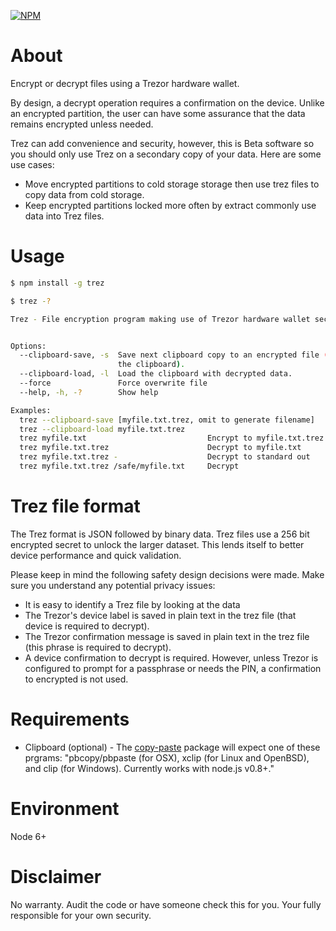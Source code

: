 [![NPM](https://img.shields.io/npm/v/trez.svg)](https://www.npmjs.org/package/trez)

# About

Encrypt or decrypt files using a Trezor hardware wallet.

By design, a decrypt operation requires a confirmation on the device.  Unlike an
encrypted partition, the user can have some assurance that the data remains
encrypted unless needed.

Trez can add convenience and security, however, this is Beta software so you should
only use Trez on a secondary copy of your data.  Here are some use cases:

- Move encrypted partitions to cold storage storage then use trez files to copy
  data from cold storage.
- Keep encrypted partitions locked more often by extract commonly use data into
  Trez files.

# Usage

```bash
$ npm install -g trez

$ trez -?

Trez - File encryption program making use of Trezor hardware wallet security.


Options:
  --clipboard-save, -s  Save next clipboard copy to an encrypted file (clears
                        the clipboard).                                 [string]
  --clipboard-load, -l  Load the clipboard with decrypted data.         [string]
  --force               Force overwrite file                           [boolean]
  --help, -h, -?        Show help                                      [boolean]

Examples:
  trez --clipboard-save [myfile.txt.trez, omit to generate filename]
  trez --clipboard-load myfile.txt.trez
  trez myfile.txt                           Encrypt to myfile.txt.trez
  trez myfile.txt.trez                      Decrypt to myfile.txt
  trez myfile.txt.trez -                    Decrypt to standard out
  trez myfile.txt.trez /safe/myfile.txt     Decrypt

```

# Trez file format

The Trez format is JSON followed by binary data.  Trez files use a 256 bit
encrypted secret to unlock the larger dataset.  This lends itself to better
device performance and quick validation.

Please keep in mind the following safety design decisions were made.  Make sure
you understand any potential privacy issues:

- It is easy to identify a Trez file by looking at the data
- The Trezor's device label is saved in plain text in the trez file (that device
  is required to decrypt).
- The Trezor confirmation message is saved in plain text in the trez file (this
  phrase is required to decrypt).
- A device confirmation to decrypt is required.  However, unless Trezor is
  configured to prompt for a passphrase or needs the PIN, a confirmation to
  encrypted is not used.

# Requirements

- Clipboard (optional) - The [copy-paste](https://www.npmjs.com/package/copy-paste) package will expect one of these prgrams: "pbcopy/pbpaste (for OSX), xclip (for Linux and OpenBSD), and clip (for Windows). Currently works with node.js v0.8+."

# Environment

Node 6+

# Disclaimer

No warranty.  Audit the code or have someone check this for you.  Your fully
responsible for your own security.
